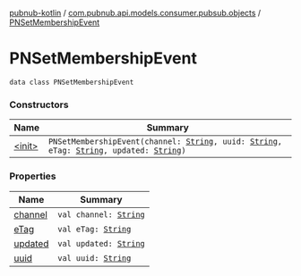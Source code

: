 [pubnub-kotlin](../../index.md) / [com.pubnub.api.models.consumer.pubsub.objects](../index.md) / [PNSetMembershipEvent](./index.md)

# PNSetMembershipEvent

`data class PNSetMembershipEvent`

### Constructors

| Name | Summary |
|---|---|
| [&lt;init&gt;](-init-.md) | `PNSetMembershipEvent(channel: `[`String`](https://kotlinlang.org/api/latest/jvm/stdlib/kotlin/-string/index.html)`, uuid: `[`String`](https://kotlinlang.org/api/latest/jvm/stdlib/kotlin/-string/index.html)`, eTag: `[`String`](https://kotlinlang.org/api/latest/jvm/stdlib/kotlin/-string/index.html)`, updated: `[`String`](https://kotlinlang.org/api/latest/jvm/stdlib/kotlin/-string/index.html)`)` |

### Properties

| Name | Summary |
|---|---|
| [channel](channel.md) | `val channel: `[`String`](https://kotlinlang.org/api/latest/jvm/stdlib/kotlin/-string/index.html) |
| [eTag](e-tag.md) | `val eTag: `[`String`](https://kotlinlang.org/api/latest/jvm/stdlib/kotlin/-string/index.html) |
| [updated](updated.md) | `val updated: `[`String`](https://kotlinlang.org/api/latest/jvm/stdlib/kotlin/-string/index.html) |
| [uuid](uuid.md) | `val uuid: `[`String`](https://kotlinlang.org/api/latest/jvm/stdlib/kotlin/-string/index.html) |
